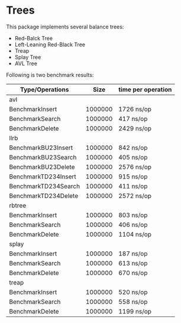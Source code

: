 # Trees

This package implements several balance trees:

- Red-Balck Tree
- Left-Leaning Red-Black Tree
- Treap
- Splay Tree
- AVL Tree

Following is two benchmark results:

Type/Operations   | Size     | time per operation
------------------|----------|-------------------
avl             |               |
BenchmarkInsert |    1000000    | 1726 ns/op
BenchmarkSearch |    1000000    | 417 ns/op
BenchmarkDelete |    1000000    | 2429 ns/op
llrb                |               |
BenchmarkBU23Insert |    1000000    | 842 ns/op
BenchmarkBU23Search |    1000000    | 405 ns/op
BenchmarkBU23Delete |    1000000    | 2576 ns/op
BenchmarkTD234Insert |    1000000    | 915 ns/op
BenchmarkTD234Search |    1000000    | 411 ns/op
BenchmarkTD234Delete |    1000000    | 2572 ns/op
rbtree          |
BenchmarkInsert |    1000000    | 803 ns/op
BenchmarkSearch |    1000000    | 406 ns/op
BenchmarkDelete |    1000000    | 1104 ns/op
splay           |               |
BenchmarkInsert |    1000000    | 187 ns/op
BenchmarkSearch |    1000000    | 613 ns/op
BenchmarkDelete |    1000000    | 670 ns/op
treap           |               |
BenchmarkInsert |    1000000    | 520 ns/op
BenchmarkSearch |    1000000    | 558 ns/op
BenchmarkDelete |    1000000    | 1199 ns/op
